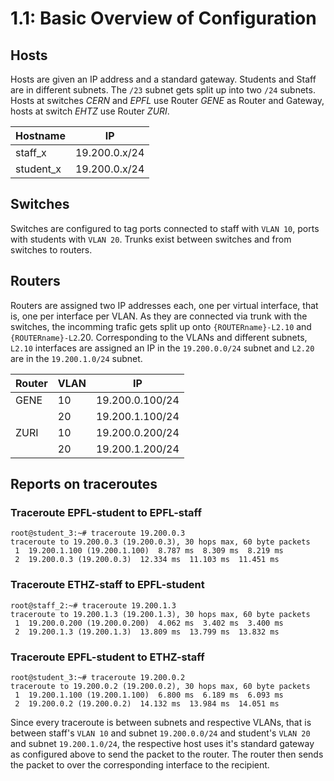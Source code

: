 # 1.1: Basic Overview of Configuration

## Hosts
Hosts are given an IP address and a standard gateway. Students and Staff are in different subnets. The `/23` subnet gets split up into two `/24` subnets.
Hosts at switches *CERN* and *EPFL* use Router *GENE* as Router and Gateway, hosts at switch *EHTZ* use Router *ZURI*.

| Hostname | IP | 
| --- | ----------- | 
| staff_x | 19.200.0.x/24 | 
| student_x | 19.200.0.x/24 |

## Switches
Switches are configured to tag ports connected to staff with `VLAN 10`, ports with students with `VLAN 20`. Trunks exist between switches and from switches to routers.

## Routers
Routers are assigned two IP addresses each, one per virtual interface, that is, one per interface per VLAN. As they are connected via trunk with the switches, the incomming trafic gets split up onto `{ROUTERname}-L2.10` and `{ROUTERname}-L2`.20. Corresponding to the VLANs and different subnets, `L2.10` interfaces are assigned an IP in the `19.200.0.0/24` subnet and `L2.20` are in the `19.200.1.0/24` subnet.

| Router | VLAN | IP |
| --- | ----------- | ---|
| GENE | 10 | 19.200.0.100/24 |
| | 20 | 19.200.1.100/24 |
| ZURI | 10 | 19.200.0.200/24 |
| | 20 | 19.200.1.200/24 |

## Reports on traceroutes

### Traceroute EPFL-student to EPFL-staff
```shell
root@student_3:~# traceroute 19.200.0.3
traceroute to 19.200.0.3 (19.200.0.3), 30 hops max, 60 byte packets
 1  19.200.1.100 (19.200.1.100)  8.787 ms  8.309 ms  8.219 ms
 2  19.200.0.3 (19.200.0.3)  12.334 ms  11.103 ms  11.451 ms
```
### Traceroute ETHZ-staff to EPFL-student
```shell
root@staff_2:~# traceroute 19.200.1.3
traceroute to 19.200.1.3 (19.200.1.3), 30 hops max, 60 byte packets
 1  19.200.0.200 (19.200.0.200)  4.062 ms  3.402 ms  3.400 ms
 2  19.200.1.3 (19.200.1.3)  13.809 ms  13.799 ms  13.832 ms
```
### Traceroute EPFL-student to ETHZ-staff
```shell
root@student_3:~# traceroute 19.200.0.2
traceroute to 19.200.0.2 (19.200.0.2), 30 hops max, 60 byte packets
 1  19.200.1.100 (19.200.1.100)  6.800 ms  6.189 ms  6.093 ms
 2  19.200.0.2 (19.200.0.2)  14.132 ms  13.984 ms  14.051 ms
```

Since every traceroute is between subnets and respective VLANs, that is between staff's `VLAN 10` and subnet `19.200.0.0/24` and student's `VLAN 20` and subnet `19.200.1.0/24`, the respective host uses it's standard gateway as configured above to send the packet to the router. The router then sends the packet to over the corresponding interface to the recipient.
